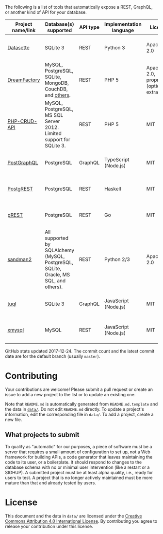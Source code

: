 The following is a list of tools that automatically expose a REST, GraphQL, or another kind of API for your database.

|                          Project name/link                           |                                       Database(s) supported                                       | API type | Implementation language |                  License                  |                      GitHub stats                       |   Notes    |
|----------------------------------------------------------------------|---------------------------------------------------------------------------------------------------|----------|-------------------------|-------------------------------------------|---------------------------------------------------------|------------|
| [Datasette](https://github.com/simonw/datasette)                     | SQLite 3                                                                                          | REST     | Python 3                | Apache 2.0                                | 1097&nbsp;★; 253&nbsp;commits, latest&nbsp;2017-12-15   | Read-only. |
| [DreamFactory](https://github.com/dreamfactorysoftware/dreamfactory) | MySQL, PostgreSQL, SQLite, MongoDB, CouchDB, and [others](https://www.dreamfactory.com/products). | REST     | PHP 5                   | Apache 2.0, proprietary (optional extras) | 727&nbsp;★; 760&nbsp;commits, latest&nbsp;2017-11-16    |            |
| [PHP-CRUD-API](https://github.com/mevdschee/php-crud-api)            | MySQL, PostgreSQL, MS SQL Server 2012. Limited support for SQLite 3.                              | REST     | PHP 5                   | MIT                                       | 1226&nbsp;★; 1004&nbsp;commits, latest&nbsp;2017-11-19  |            |
| [PostGraphQL](https://github.com/postgraphql/postgraphql)            | PostgreSQL                                                                                        | GraphQL  | TypeScript (Node.js)    | MIT                                       | 4510&nbsp;★; 665&nbsp;commits, latest&nbsp;2017-12-19   |            |
| [PostgREST](https://github.com/begriffs/postgrest)                   | PostgreSQL                                                                                        | REST     | Haskell                 | MIT                                       | 10074&nbsp;★; 1351&nbsp;commits, latest&nbsp;2017-12-12 |            |
| [pREST](https://github.com/prest/prest)                              | PostgreSQL                                                                                        | REST     | Go                      | MIT                                       | 1560&nbsp;★; 400&nbsp;commits, latest&nbsp;2017-12-20   |            |
| [sandman2](https://github.com/jeffknupp/sandman2)                    | All supported by SQLAlchemy (MySQL, PostgreSQL, SQLite, Oracle, MS SQL, and others).              | REST     | Python 2/3              | Apache 2.0                                | 645&nbsp;★; 129&nbsp;commits, latest&nbsp;2017-03-06    |            |
| [tuql](https://github.com/bradleyboy/tuql)                           | SQLite 3                                                                                          | GraphQL  | JavaScript (Node.js)    | MIT                                       | 176&nbsp;★; 34&nbsp;commits, latest&nbsp;2017-11-22     | Read-only. |
| [xmysql](https://github.com/o1lab/xmysql)                            | MySQL                                                                                             | REST     | JavaScript (Node.js)    | MIT                                       | 1678&nbsp;★; 205&nbsp;commits, latest&nbsp;2017-12-07   |            |


GitHub stats updated 2017-12-24. The commit count and the latest commit date are for the default branch (usually `master`).

# Contributing

Your contributions are welcome! Please submit a pull request or create an issue to add a new project to the list or to update an existing one.

Note that `README.md` is automatically generated from `README.md.template` and the data in [`data/`](./data/). Do not edit `README.md` directly. To update a project's information, edit the corresponding file in `data/`. To add a project, create a new file.

## What projects to submit

To qualify as "automatic" for our purposes, a piece of software must be a server that requires a small amount of configuration to set up, not a Web framework for building APIs, a code generator that leaves maintaining the code to its user, or a boilerplate. It should respond to changes to the database schema with no or minimal user intervention (like a restart or a SIGHUP). A submitted project must be at least alpha quality, i.e., ready for users to test. A project that is no longer actively maintained must be more mature than that and already tested by users.

# License

This document and the data in `data/` are licensed under the [Creative Commons Attribution 4.0 International License](http://creativecommons.org/licenses/by/4.0/). By contributing you agree to release your contribution under this license.
